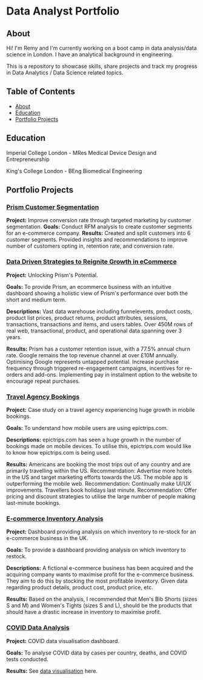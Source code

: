 # Data Analyst Portfolio
## About

Hi! I'm Remy and I'm currently working on a boot camp in data analysis/data science in London. I have an analytical background in engineering.

This is a repository to showcase skills, share projects and track my progress in Data Analytics / Data Science related topics.

## Table of Contents
- [About](https://github.com/remytr/Data_Analyst_Portfolio/blob/main/README.md#about)
- [Education](https://github.com/remytr/Data_Analyst_Portfolio/blob/main/README.md#education)
- [Portfolio Projects](https://github.com/remytr/Data_Analyst_Portfolio/blob/main/README.md#portfolio-projects)

## Education
Imperial College London - MRes Medical Device Design and Entrepreneurship

King's College London - BEng Biomedical Engineering

## Portfolio Projects
### [Prism Customer Segmentation](https://github.com/remytr/Prism-Customer-Segmentation)
**Project:** Improve conversion rate through targeted marketing by customer segmentation.
**Goals:** Conduct RFM analysis to create customer segments for an e-commerce company.
**Results:** Created and split customers into 6 customer segments. Provided insights and recommendations to improve number of customers opting in, retention rate, and conversion rate.

### [Data Driven Strategies to Reignite Growth in eCommerce](https://github.com/remytr/Data-Driven-Strategies-to-Reignite-Growth-in-eCommerce)
**Project:** Unlocking Prism's Potential.

**Goals:** To provide Prism, an ecommerce business with an intuitive dashboard showing a holistic view of Prism's performance over both the short and medium term.

**Descriptions:** Vast data warehouse including funnelevents, product costs, product list prices, product returns, product attributes, sessions, transactions, transactions and items, and users tables. Over 450M rows of real web, transactional, product, and operational data spanning over 3 years.

**Results:** Prism has a customer retention issue, with a 77.5% annual churn rate. Google remains the top revenue channel at over £10M annually. Optimising Google represents untapped potential. Increase purchase frequency through triggered re-engagement campaigns, incentives for re-orders and add-ons. Implementing pay in instalment option to the website to encourage repeat purchases.

### [Travel Agency Bookings](https://github.com/remytr/Travel_Agency_Bookings)
**Project:** Case study on a travel agency experiencing huge growth in mobile bookings.

**Goals:**
To understand how mobile users are using epictrips.com.

**Descriptions:**
epictrips.com has seen a huge growth in the number of bookings made on mobile devices. To utilise this, epictrips.com would like to know how epictrips.com is being used.

**Results:**
Americans are booking the most trips out of any country and are primarily travelling within the US. Recommendation: Advertise more hotels in the US and target marketing efforts towards the US. The mobile app is outperforming the mobile web. Recommendation: Continually make UI/UX improvements. Travellers book holidays last minute. Recommendation: Offer pricing and discount strategies to utilise the large number of people making last-minute bookings.



### [E-commerce Inventory Analysis](https://github.com/remytr/Ecommerce_Products)
**Project:** Dashboard providing analysis on which inventory to re-stock for an e-commerce business in the UK.

**Goals:** To provide a dashboard providing analysis on which inventory to restock.

**Descriptions:** A fictional e-commerce business has been acquired and the acquiring company wants to maximise profit for the e-commerce business. They aim to do this by stocking the most profitable inventory. Given data regarding product details, product cost, product price, etc.

**Results:** Based on the analysis, I recommended that Men's Bib Shorts (sizes S and M) and Women's Tights (sizes S and L), should be the products that should have a drastic increase in inventory to maximise profit.

### [COVID Data Analysis](https://github.com/remytr/COVID_Analysis)
**Project:** COVID data visualisation dashboard.

**Goals:** To analyse COVID data by cases per country, deaths, and COVID tests conducted.

**Results:** See [data visualisation](https://github.com/remytr/COVID_Analysis/blob/main/Covid%20Statistics.pdf) here.

